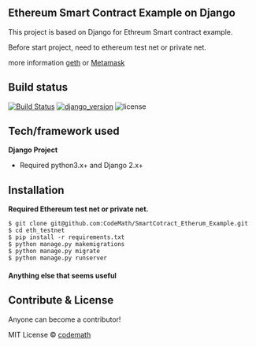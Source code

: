 ## Ethereum Smart Contract Example on Django
This project is based on Django for Ethreum Smart contract example.

Before start project, need to ethereum test net or private net.

more information [geth](https://geth.ethereum.org) or [Metamask](https://metamask.io)


## Build status
[![Build Status](https://travis-ci.org/CodeMath/SmartCotract_Etherum_Example.svg?branch=ver-1.0.0)](https://travis-ci.org/CodeMath/SmartCotract_Etherum_Example)
[![django_version](https://img.shields.io/badge/django%20versions-2.0%2B-blue.svg)](https://github.com/CodeMath/SmartCotract_Etherum_Example)
![license](https://img.shields.io/github/license/mashape/apistatus.svg)



## Tech/framework used
<b>Django Project</b>
- Required python3.x+ and Django 2.x+


## Installation
<b>Required Ethereum test net or private net.</b>


```
$ git clone git@github.com:CodeMath/SmartCotract_Etherum_Example.git
$ cd eth_testnet
$ pip install -r requirements.txt
$ python manage.py makemigrations
$ python manage.py migrate
$ python manage.py runserver
```

#### Anything else that seems useful

## Contribute & License

Anyone can become a contributor!

MIT License © [codemath](https://github.com/CodeMath)